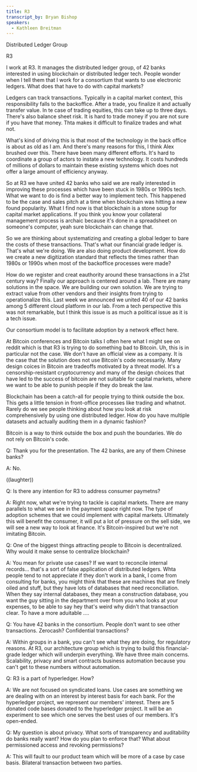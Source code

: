 ```yaml
---
title: R3
transcript_by: Bryan Bishop
speakers:
  - Kathleen Breitman
---
```

Distributed Ledger Group

R3

I work at R3. It manages the distributed ledger group, of 42 banks interested in using blockchain or distributed ledger tech. People wonder when I tell them that I work for a consortium that wants to use electronic ledgers. What does that have to do with capital markets?

Ledgers can track transactions. Typically in a capital market context, this responsibility falls to the backoffice. After a trade, you finalize it and actually transfer value. In te case of trading equities, this can take up to three days. There's also balance sheet risk. It is hard to trade money if you are not sure if you have that money. Thta makes it difficult to finalize trades and what not.

What's kind of driving this is that most of the technology in the back office is about as old as I am. And there's many reasons for this, I think Alex brushed over this. There have been many different efforts. It's hard to coordinate a group of actors to instate a new technology. It costs hundreds of millions of dollars to maintain these existing systems which does not offer a large amount of efficiency anyway.

So at R3 we have united 42 banks who said we are really interested in improving these processes which have been stuck in 1980s or 1990s tech. What we want to do is find a better way to implement tech. This happened to be the case and sales pitch at a time when blockchain was hitting a new found popularity. What I find now is that blockchain is a stone soup for capital market applications. If you think you know your collateral management process is archaic because it's done in a spreadsheet on someone's computer, yeah sure blockchain can change that.

So we are thinking about systematizing and creating a global ledger to bare the costs of these transactions. That's what our financial grade ledger is. That's what we're doing. We are also doing product development. How do we create a new digitization standard that reflects the times rather than 1980s or 1990s when most of the backoffice processes were made?

How do we register and creat eauthority around these transactions in a 21st century way? Finally our approach is centered around a lab. There are many solutions in the space. We are building our own solution. We are trying to extract value from other vendors and their insights from trying to operationalize this. Last week we announced we united 40 of our 42 banks among 5 different cloud platform in our lab. From a tech perspective this was not remarkable, but I think this issue is as much a political issue as it is a tech issue.

Our consortium model is to facilitate adoption by a network effect here.

At Bitcoin conferences and Bitcoin talks I often here what I might see on reddit which is that R3 is trying to do something bad to Bitcoin. Uh, this is in particular not the case. We don't have an official view as a company. It is the case that the solution does not use Bitcoin's code necessarily. Many design coices in Bitcoin are tradeoffs motivated by a threat model. It's a censorship-resistant cryptocurrency and many of the design choices that have led to the success of bitcoin are not suitable for capital markets, where we want to be able to punish people if they do break the law.

Blockchain has been a catch-all for people trying to think outside the box. This gets a little tension in front-office processes like trading and whatnot. Rarely do we see people thinking about how you look at risk comprehensively by using one distributed ledger. How do you have multiple datasets and actually auditing them in a dynamic fashion?

Bitcoin is a way to think outside the box and push the boundaries. We do not rely on Bitcoin's code.

Q: Thank you for the presentation. The 42 banks, are any of them Chinese banks?

A: No.

((laughter))

Q: Is there any intention for R3 to address consumer paymetns?

A: Right now, what we're trying to tackle is capital markets. There are many parallels to what we see in the payment space right now. The type of adoption schemes that we could implement with capital markets. Ultimately this will benefit the consumer, it will put a lot of pressure on the sell side, we will see a new way to look at finance. It's Bitcoin-inspired but we're not imitating Bitcoin.

Q: One of the biggest things attracting people to Bitcoin is decentralized. Why would it make sense to centralize blockchain?

A: You mean for private use cases? If we want to reconcile internal records... that's a sort of false application of distributed ledgers. Whta people tend to not appreciate if they don't work in a bank, I come from consulting for banks, you might think that these are machines that are finely oiled and stuff, but they have lots of databases that need reconciliation. When they say internal databases, they mean a construction database, you want the guy sitting in the department over from you who looks at your expenses, to be able to say hey that's weird why didn't that transaction clear. To have a more aduitable ....

Q: You have 42 banks in the consortium. People don't want to see other transactions. Zerocash? Confidential transactions?

A: Within groups in a bank, you can't see what they are doing, for regulatory reasons. At R3, our architecture group which is trying to build this financial-grade ledger which will underpin everything. We have three main concerns. Scalability, privacy and smart contracts business automation because you can't get to these numbers without automation.

Q: R3 is a part of hyperledger. How?

A: We are not focused on syndicated loans. Use cases are something we are dealing with on an interest by interest basis for each bank. For the hyperledger project, we represent our members' interest. There are 5 donated code bases donated to the hyperledger project. It will be an experiment to see which one serves the best uses of our members. It's open-ended.

Q: My question is about privacy. What sorts of transparency and auditability do banks really want? How do you plan to enforce that? What about permissioned access and revoking permissions?

A: This will fault to our product team which will be more of a case by case basis. Bilateral transaction between two parties.
